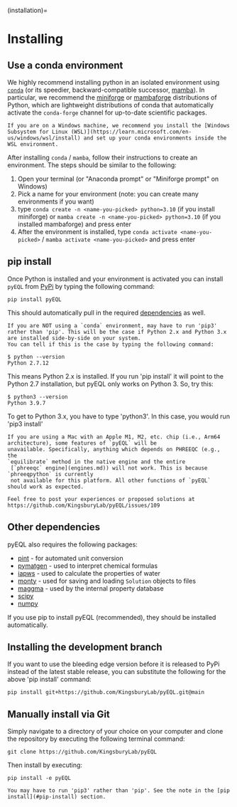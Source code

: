 (installation)=

# Installing

## Use a conda environment

We highly recommend installing python in an isolated environment using [`conda`](https://docs.conda.io/en/latest/) (or its speedier, backward-compatible successor, [mamba](https://mamba.readthedocs.io/en/latest/)). In particular, we recommend the [miniforge](https://github.com/conda-forge/miniforge#miniforge3) or [mambaforge](https://github.com/conda-forge/miniforge#mambaforge) distributions of Python, which are lightweight distributions of conda that automatically activate the `conda-forge` channel for up-to-date scientific packages.

```{note}
If you are on a Windows machine, we recommend you install the [Windows Subsystem for Linux (WSL)](https://learn.microsoft.com/en-us/windows/wsl/install) and set up your conda environments inside the WSL environment.
```

After installing `conda` / `mamba`, follow their instructions to create an environment. The steps should be similar to the following:

1. Open your terminal (or "Anaconda prompt" or "Miniforge prompt" on Windows)
2. Pick a name for your environment (note: you can create many environments if you want)
3. type `conda create -n <name-you-picked> python=3.10` (if you install miniforge) or `mamba create -n <name-you-picked> python=3.10` (if you installed mambaforge) and press enter
4. After the environment is installed, type `conda activate <name-you-picked>` / `mamba activate <name-you-picked>` and press enter

## pip install

Once Python is installed and your environment is activated you can install `pyEQL` from [PyPi](https://pypi.python.org/pypi) by typing the following command:

```
pip install pyEQL
```

This should automatically pull in the required [dependencies](#other-dependencies) as well.

```{important}
If you are NOT using a `conda` environment, may have to run 'pip3' rather than 'pip'. This will be the case if Python 2.x and Python 3.x are installed side-by-side on your system.
You can tell if this is the case by typing the following command:

```

```
$ python --version
Python 2.7.12
```

This means Python 2.x is installed. If you run 'pip install' it will point to the Python 2.7 installation, but pyEQL
only works on Python 3. So, try this:

```
$ python3 --version
Python 3.9.7
```

To get to Python 3.x, you have to type 'python3'. In this case, you would run 'pip3 install'

```{warning}
If you are using a Mac with an Apple M1, M2, etc. chip (i.e., Arm64 architecture), some features of `pyEQL` will be
unavailable. Specifically, anything which depends on PHREEQC (e.g., the
`equilibrate` method in the native engine and the entire
 [`phreeqc` engine](engines.md)) will not work. This is because `phreeqpython` is currently
 not available for this platform. All other functions of `pyEQL` should work as expected.

Feel free to post your experiences or proposed solutions at https://github.com/KingsburyLab/pyEQL/issues/109
```

## Other dependencies

pyEQL also requires the following packages:

- [pint](https://github.com/hgrecco/pint) - for automated unit conversion
- [pymatgen](https://github.com/materialsproject/pymatgen/) - used to interpret chemical formulas
- [iapws](https://github.com/jjgomera/iapws/) - used to calculate the properties of water
- [monty](https://github.com/materialsvirtuallab/monty) - used for saving and loading `Solution` objects to files
- [maggma](https://materialsproject.github.io/maggma/) - used by the internal property database
- [scipy](http://scipy.org/)
- [numpy](http://numpy.org/)

If you use pip to install pyEQL (recommended), they should be installed automatically.

## Installing the development branch

If you want to use the bleeding edge version before it is released to PyPi instead of the latest stable release, you can substitute the following for the above 'pip install' command:

```
pip install git+https://github.com/KingsburyLab/pyEQL.git@main
```

## Manually install via Git

Simply navigate to a directory of your choice on your computer and clone the repository by executing the following terminal command:

```
git clone https://github.com/KingsburyLab/pyEQL
```

Then install by executing:

```
pip install -e pyEQL
```

```{note}
You may have to run 'pip3' rather than 'pip'. See the note in the [pip install](#pip-install) section.
```
